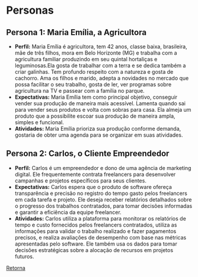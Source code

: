 # Personas

## Persona 1: Maria Emília, a Agricultora

- **Perfil:** Maria Emília é agricultora, tem 42 anos, classe baixa, brasileira, mãe de três filhos, mora em Belo Horizonte (MG) e trabalha com a agricultura familiar produzindo em seu quintal hortaliças e leguminosas.Ela gosta de trabalhar com a terra e se dedica também a criar galinhas. Tem profundo respeito com a natureza e gosta de cachorro. Ama os filhos e marido, adepta a novidades no mercado que possa facilitar o seu trabalho, gosta de ler, ver programas sobre agricultura na TV e passear com a família no parque. 
- **Expectativas:** Maria Emília tem como principal objetivo, conseguir vender sua produção de maneira mais acessível. Lamenta quando sai para vender seus produtos e volta com sobras para casa. Ela almeja um produto que a possibilite escoar sua produção de maneira ampla, simples e funcional.
- **Atividades:** Maria Emília prioriza sua produção conforme demanda, gostaria de obter uma agenda para se organizar em suas atividades. 


## Persona 2: Carlos, o Cliente Empreendedor

- **Perfil:** Carlos é um empreendedor e dono de uma agência de marketing digital. Ele frequentemente contrata freelancers para desenvolver campanhas e projetos específicos para seus clientes.
- **Expectativas:** Carlos espera que o produto de software ofereça transparência e precisão no registro do tempo gasto pelos freelancers em cada tarefa e projeto. Ele deseja receber relatórios detalhados sobre o progresso dos trabalhos contratados, para tomar decisões informadas e garantir a eficiência da equipe freelancer.
- **Atividades:** Carlos utiliza a plataforma para monitorar os relatórios de tempo e custo fornecidos pelos freelancers contratados, utiliza as informações para validar o trabalho realizado e fazer pagamentos precisos, e realiza avaliações de desempenho com base nas métricas apresentadas pelo software. Ele também usa os dados para tomar decisões estratégicas sobre a alocação de recursos em projetos futuros.

[Retorna](../README.md)